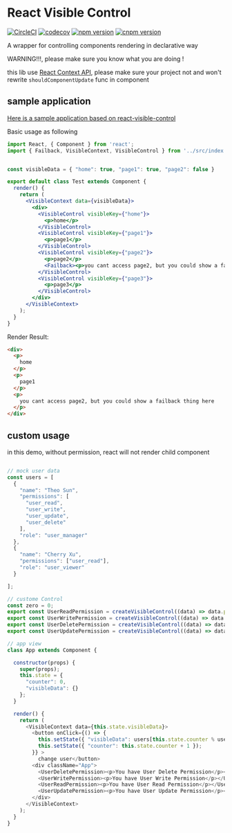 # React Visible Control

[![CircleCI](https://circleci.com/gh/Soontao/react-visible-control.svg?style=svg)](https://circleci.com/gh/Soontao/react-visible-control) [![codecov](https://codecov.io/gh/Soontao/react-visible-control/branch/master/graph/badge.svg)](https://codecov.io/gh/Soontao/react-visible-control) [![npm version](https://badge.fury.io/js/react-visible-control.svg)](https://badge.fury.io/js/react-visible-control) [![cnpm version](https://npm.taobao.org/badge/v/react-visible-control.svg?style=flat-square)](https://npm.taobao.org/package/react-visible-control)

A wrapper for controlling components rendering in declarative way

WARNING!!!, please make sure you know what you are doing !

this lib use [React Context API](https://doc.react-china.org/docs/context.html), please make sure your project not and won't rewrite `shouldComponentUpdate` func in component

## sample application

[Here is a sample application based on react-visible-control](https://github.com/Soontao/react-visible-control-sample)

Basic usage as following

```jsx
import React, { Component } from 'react';
import { Failback, VisibleContext, VisibleControl } from '../src/index';


const visibleData = { "home": true, "page1": true, "page2": false }

export default class Test extends Component {
  render() {
    return (
      <VisibleContext data={visibleData}>
        <div>
          <VisibleControl visibleKey={"home"}>
            <p>home</p>
          </VisibleControl>
          <VisibleControl visibleKey={"page1"}>
            <p>page1</p>
          </VisibleControl>
          <VisibleControl visibleKey={"page2"}>
            <p>page2</p>
            <Failback><p>you cant access page2, but you could show a failback thing here</p></Failback>
          </VisibleControl>
          <VisibleControl visibleKey={"page3"}>
            <p>page3</p>
          </VisibleControl>
        </div>
      </VisibleContext>
    );
  }
}
```

Render Result: 

```html
<div>
  <p>
    home
  </p>
  <p>
    page1
  </p>
  <p>
    you cant access page2, but you could show a failback thing here
  </p>
</div>
```

## custom usage

in this demo, without permission, react will not render child component

```javascript

// mock user data
const users = [
  {
    "name": "Theo Sun",
    "permissions": [
      "user_read",
      "user_write",
      "user_update",
      "user_delete"
    ],
    "role": "user_manager"
  },
  {
    "name": "Cherry Xu",
    "permissions": ["user_read"],
    "role": "user_viewer"
  }

];

// custome Control
const zero = 0;
export const UserReadPermission = createVisibleControl((data) => data.permissions && data.permissions.indexOf("user_read") >= zero);
export const UserWritePermission = createVisibleControl((data) => data.permissions && data.permissions.indexOf("user_write") >= zero);
export const UserDeletePermission = createVisibleControl((data) => data.permissions && data.permissions.indexOf("user_delete") >= zero);
export const UserUpdatePermission = createVisibleControl((data) => data.permissions && data.permissions.indexOf("user_update") >= zero);

// app view
class App extends Component {

  constructor(props) {
    super(props);
    this.state = {
      "counter": 0,
      "visibleData": {}
    };
  }

  render() {
    return (
      <VisibleContext data={this.state.visibleData}>
        <button onClick={() => {
          this.setState({ "visibleData": users[this.state.counter % users.length] });
          this.setState({ "counter": this.state.counter + 1 });
        }} >
          change user</button>
        <div className="App">
          <UserDeletePermission><p>You have User Delete Permission</p></UserDeletePermission>
          <UserWritePermission><p>You have User Write Permission</p></UserWritePermission>
          <UserReadPermission><p>You have User Read Permission</p></UserReadPermission>
          <UserUpdatePermission><p>You have User Update Permission</p></UserUpdatePermission>
        </div>
      </VisibleContext>
    );
  }
}
```
